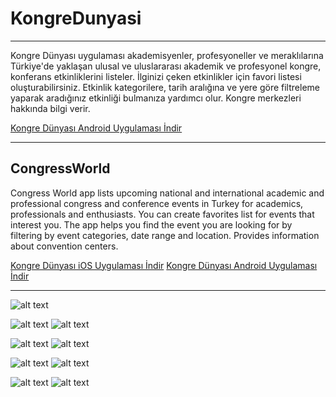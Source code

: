 # KongreDunyasi
---
Kongre Dünyası uygulaması akademisyenler, profesyoneller ve meraklılarına Türkiye'de yaklaşan ulusal ve uluslararası akademik ve profesyonel kongre, konferans etkinliklerini listeler. İlginizi çeken etkinlikler için favori listesi oluşturabilirsiniz. Etkinlik kategorilere, tarih aralığına ve yere göre filtreleme yaparak aradığınız etkinliği bulmanıza yardımcı olur. Kongre merkezleri hakkında bilgi verir.

[Kongre Dünyası Android Uygulaması İndir](https://play.google.com/store/apps/details?id=com.congress.app)

---
**CongressWorld**
---
Congress World app lists upcoming national and international academic and professional congress and conference events in Turkey for academics, professionals and enthusiasts. You can create favorites list for events that interest you. The app helps you find the event you are looking for by filtering by event categories, date range and location. Provides information about convention centers.


[Kongre Dünyası iOS Uygulaması İndir](https://apps.apple.com/us/app/kongre-d%C3%BCnyas%C4%B1/id1564916604)
[Kongre Dünyası Android Uygulaması İndir](https://play.google.com/store/apps/details?id=com.congress.app)

---

![alt text](https://github.com/gencharitaci/CongressWorld/blob/main/feature-image_1024x500.jpg?raw=true)

![alt text](https://github.com/gencharitaci/CongressWorld/blob/main/ss1.jpg?raw=true)
![alt text](https://github.com/gencharitaci/CongressWorld/blob/main/ss2.jpg?raw=true)

![alt text](https://github.com/gencharitaci/CongressWorld/blob/main/ss3.jpg?raw=true)
![alt text](https://github.com/gencharitaci/CongressWorld/blob/main/ss4.jpg?raw=true)

![alt text](https://github.com/gencharitaci/CongressWorld/blob/main/ss5.jpg?raw=true)
![alt text](https://github.com/gencharitaci/CongressWorld/blob/main/ss6.jpg?raw=true)

![alt text](https://github.com/gencharitaci/CongressWorld/blob/main/ss7.jpg?raw=true)
![alt text](https://github.com/gencharitaci/CongressWorld/blob/main/ss8.jpg?raw=true)




